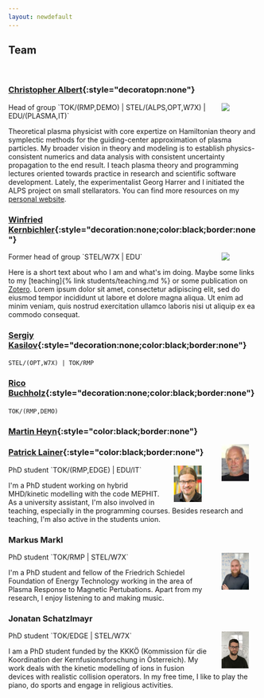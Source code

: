 ```yaml
---
layout: newdefault
---
```

## Team
<br/>

### [Christopher Albert](https://online.tugraz.at/tug_online/visitenkarte.show_vcard?pPersonenId=C21936EF50DC00EC&pPersonenGruppe=3){:style="decoratopn:none"}
<img align="right" style="float:top;margin:0px 20px;width:11%" src="https://itp.tugraz.at/~ert/images/chris.jpg">
Head of group  
`TOK/(RMP,DEMO) | STEL/(ALPS,OPT,W7X) | EDU/(PLASMA,IT)`

Theoretical plasma physicist with core expertize on Hamiltonian theory and symplectic methods for the guiding-center approximation of plasma particles. My broader vision in theory and modeling is to establish physics-consistent numerics and data analysis with consistent uncertainty propagation to the end result. I teach plasma theory and programming lectures oriented towards practice in research and scientific software development. Lately, the experimentalist Georg Harrer and I initiated the ALPS project on small stellarators. You can find more resources on my [personal website](https://krystophny.github.io/).

### [Winfried Kernbichler](https://online.tugraz.at/tug_online/visitenkarte.show_vcard?pPersonenGruppe=3&pPersonenId=B5E6EB46614DDFCE){:style="decoration:none;color:black;border:none"}
<img align="right" style="vertical-align:top;margin:0px 20px;width:11%" src="https://online.tugraz.at/tug_online/visitenkarte.showImage?pPersonenGruppe=3&pPersonenId=B5E6EB46614DDFCE">
Former head of group  
`STEL/W7X | EDU`

Here is a short text about who I am and what's im doing. Maybe some links to my [teaching]{% link students/teaching.md %} or some publication on [Zotero](https://www.zotero.org/itpplasma). Lorem ipsum dolor sit amet, consectetur adipiscing elit, sed do eiusmod tempor incididunt ut labore et dolore magna aliqua. Ut enim ad minim veniam, quis nostrud exercitation ullamco laboris nisi ut aliquip ex ea commodo consequat.

### [Sergiy Kasilov]([https://online.tugraz.at/tug_online/visitenkarte.show_vcard?pPersonenGruppe=3&pPersonenId=B5E6EB46614DDFCE](https://online.tugraz.at/tug_online/visitenkarte.show_vcard?pPersonenGruppe=3&pPersonenId=5EA12B560A4DB1D7)){:style="decoration:none;color:black;border:none"}
`STEL/(OPT,W7X) | TOK/RMP`
  

### [Rico Buchholz](https://online.tugraz.at/tug_online/visitenkarte.show_vcard?pPersonenId=9B3C6F4F10E37223&pPersonenGruppe=3){:style="decoration:none;color:black;border:none"}
`TOK/(RMP,DEMO)`

  
### [Martin Heyn](https://online.tugraz.at/tug_online/visitenkarte.show_vcard?pPersonenGruppe=3&pPersonenId=FD2FD76A0DD19F09){:style="color:black;border:none"}
<img align="right" style="float:center;margin:0px 20px;width:11%" src="/assets/Team/image.png">

  
### [Patrick Lainer](https://online.tugraz.at/tug_online/visitenkarte.show_vcard?pPersonenId=E3578A346129DD42&pPersonenGruppe=3){:style="color:black;border:none"}
<img align="right" style="float:right;margin:0px 20px;width:11%" src="/assets/Team/PL.png">
PhD student  
`TOK/(RMP,EDGE) | EDU/IT`

I'm a PhD student working on hybrid MHD/kinetic modelling with the code MEPHIT. As a university assistant, I'm also involved in teaching, especially in the programming courses. Besides research and teaching, I'm also active in the students union.

### Markus Markl
<img align="right" style="float:right;margin:0px 20px;width:11%" src="/assets/Team/MarkusM.png">
PhD student  
`TOK/RMP | STEL/W7X`

I'm a PhD student and fellow of the Friedrich Schiedel Foundation of Energy Technology working in the area of Plasma Response to Magnetic Pertubations. Apart from my research, I enjoy listening to and making music.

### Jonatan Schatzlmayr
<img align="right" style="float:right;margin:0px 20px;width:11%" src="/assets/Team/jonatan_schatzlmayr.jpg">
PhD student  
`TOK/EDGE | STEL/W7X`

I am a PhD student funded by the KKKÖ (Kommission für die Koordination der Kernfusionsforschung in Österreich). My work deals with the kinetic modelling of ions in fusion devices with realistic collision operators. In my free time, I like to play the piano, do sports and engage in religious activities.
